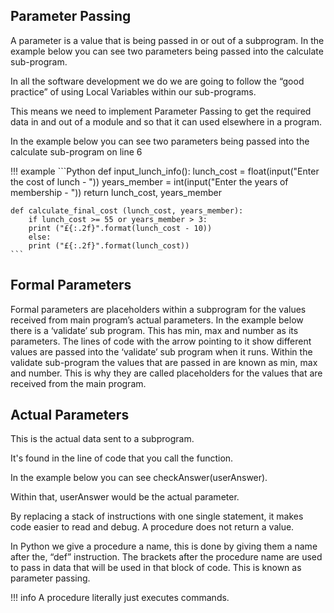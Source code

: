 ## Parameter Passing

A parameter is a value that is being passed in or out of a subprogram.  In the example below you can see two parameters being passed into the calculate sub-program. 

In all the software development we do we are going to follow the “good practice” of using Local Variables within our sub-programs. 

This means we need to implement Parameter Passing to get the required data in and out of a module and so that it can used elsewhere in a program.

In the example below you can see two parameters being passed into the calculate sub-program on line 6

!!! example
	```Python
	def input_lunch_info():
		lunch_cost = float(input("Enter the cost of lunch - "))
		years_member = int(input("Enter the years of membership - "))
		return lunch_cost, years_member
	
	def calculate_final_cost (lunch_cost, years_member):
		if lunch_cost >= 55 or years_member > 3:
		print ("£{:.2f}".format(lunch_cost - 10)) 
		else:
		print ("£{:.2f}".format(lunch_cost)) 
	```

## Formal Parameters

Formal parameters are placeholders within a subprogram for the values received from main program’s actual parameters. 
In the example below there is a ‘validate’ sub program. This has min, max and number as its parameters. The lines of code with the arrow pointing to it show different values are passed into the ‘validate’ sub program when it runs. 
Within the validate sub-program the values that are passed in are known as min, max and number. This is why they are called placeholders for the values that are received from the main program.

## Actual Parameters

This is the actual data sent to a subprogram. 

It's found in the line of code that you call the function. 

In the example below you can see checkAnswer(userAnswer). 

Within that, userAnswer would be the actual parameter.



By replacing a stack of instructions with one single statement, it makes code easier to read and debug. A procedure does not return a value.

In Python we give a procedure a name, this is done by giving them a name after the, “def” instruction. The brackets after the procedure name are used to pass in data that will be used in that block of code. This is known as parameter passing. 

!!! info
	A procedure literally just executes commands.